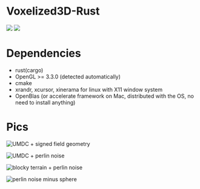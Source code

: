 # Voxelized3D-Rust

[![](https://github.com/Russoul/Voxelized3D-Rust/workflows/macOS/badge.svg)](https://github.com/Russoul/Voxelized3D-Rust/actions?query=workflow%3A"macOS")
[![](https://github.com/Russoul/Voxelized3D-Rust/workflows/Windows/badge.svg)](https://github.com/Russoul/Voxelized3D-Rust/actions?query=workflow%3A"Windows")

# Dependencies
* rust(cargo)
* OpenGL >= 3.3.0 (detected automatically)
* cmake
* xrandr, xcursor, xinerama for linux with X11 window system
* OpenBlas (or accelerate framework on Mac, distributed with the OS, no need to install anything)

# Pics
![UMDC + signed field geometry](imgs/uniform_manifold_dual_contouring.png)

![UMDC + perlin noise](imgs/umdc_perlin_noise.png)

![blocky terrain + perlin noise](imgs/cubic_terrain.png)

![perlin noise minus sphere](imgs/umdc_noise_minus_sphere.png)


